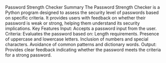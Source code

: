 Password Strength Checker Summary The Password Strength Checker is a Python program designed to assess the security level of passwords based on specific criteria. It provides users with feedback on whether their password is weak or strong, helping them understand its security implications.
Key Features Input: Accepts a password input from the user. Criteria: Evaluates the password based on: Length requirements. Presence of uppercase and lowercase letters. Inclusion of numbers and special characters. Avoidance of common patterns and dictionary words. Output: Provides clear feedback indicating whether the password meets the criteria for a strong password.
